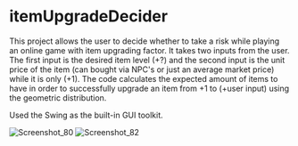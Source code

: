 # itemUpgradeDecider
This project allows the user to decide whether to take a risk while playing an online game with item upgrading factor. It takes two inputs from the user. The first input is the desired item level (+?) and the second input is the unit price of the item (can bought via NPC's or just an average market price) while it is only (+1). The code calculates the expected amount of items to have in order to successfully upgrade an item from +1 to (+user input) using the geometric distribution.

Used the Swing as the built-in GUI toolkit.

![Screenshot_80](https://user-images.githubusercontent.com/40829087/227714325-6ad39e60-c04c-4500-abb6-76607cd1454b.png)
![Screenshot_82](https://user-images.githubusercontent.com/40829087/227714923-82b581b9-e863-4615-9f9d-11531fb8b403.png)
